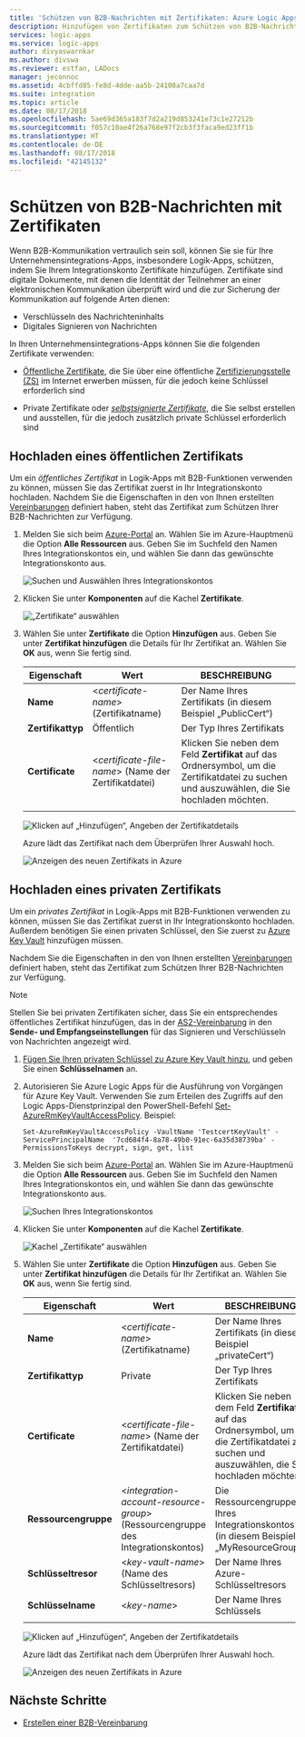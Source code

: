 ```yaml
---
title: 'Schützen von B2B-Nachrichten mit Zertifikaten: Azure Logic Apps | Microsoft-Dokumentation'
description: Hinzufügen von Zertifikaten zum Schützen von B2B-Nachrichten in Azure Logic Apps mit dem Enterprise Integration Pack
services: logic-apps
ms.service: logic-apps
author: divyaswarnkar
ms.author: divswa
ms.reviewer: estfan, LADocs
manager: jeconnoc
ms.assetid: 4cbffd85-fe8d-4dde-aa5b-24108a7caa7d
ms.suite: integration
ms.topic: article
ms.date: 08/17/2018
ms.openlocfilehash: 5ae69d365a183f7d2a219d853241e73c1e27212b
ms.sourcegitcommit: f057c10ae4f26a768e97f2cb3f3faca9ed23ff1b
ms.translationtype: HT
ms.contentlocale: de-DE
ms.lasthandoff: 08/17/2018
ms.locfileid: "42145132"
---
```

# <a name="secure-b2b-messages-with-certificates"></a>Schützen von B2B-Nachrichten mit Zertifikaten

Wenn B2B-Kommunikation vertraulich sein soll, können Sie sie für Ihre Unternehmensintegrations-Apps, insbesondere Logik-Apps, schützen, indem Sie Ihrem Integrationskonto Zertifikate hinzufügen. Zertifikate sind digitale Dokumente, mit denen die Identität der Teilnehmer an einer elektronischen Kommunikation überprüft wird und die zur Sicherung der Kommunikation auf folgende Arten dienen:

* Verschlüsseln des Nachrichteninhalts
* Digitales Signieren von Nachrichten 

In Ihren Unternehmensintegrations-Apps können Sie die folgenden Zertifikate verwenden:

* [Öffentliche Zertifikate](https://en.wikipedia.org/wiki/Public_key_certificate), die Sie über eine öffentliche [Zertifizierungsstelle (ZS)](https://en.wikipedia.org/wiki/Certificate_authority) im Internet erwerben müssen, für die jedoch keine Schlüssel erforderlich sind 

* Private Zertifikate oder [*selbstsignierte Zertifikate*](https://en.wikipedia.org/wiki/Self-signed_certificate), die Sie selbst erstellen und ausstellen, für die jedoch zusätzlich private Schlüssel erforderlich sind 

## <a name="upload-a-public-certificate"></a>Hochladen eines öffentlichen Zertifikats

Um ein *öffentliches Zertifikat* in Logik-Apps mit B2B-Funktionen verwenden zu können, müssen Sie das Zertifikat zuerst in Ihr Integrationskonto hochladen. Nachdem Sie die Eigenschaften in den von Ihnen erstellten [Vereinbarungen](logic-apps-enterprise-integration-agreements.md) definiert haben, steht das Zertifikat zum Schützen Ihrer B2B-Nachrichten zur Verfügung.

1. Melden Sie sich beim [Azure-Portal](https://portal.azure.com) an. Wählen Sie im Azure-Hauptmenü die Option **Alle Ressourcen** aus. Geben Sie im Suchfeld den Namen Ihres Integrationskontos ein, und wählen Sie dann das gewünschte Integrationskonto aus.

   ![Suchen und Auswählen Ihres Integrationskontos](media/logic-apps-enterprise-integration-certificates/select-integration-account.png)  

2. Klicken Sie unter **Komponenten** auf die Kachel **Zertifikate**.

   ![„Zertifikate“ auswählen](media/logic-apps-enterprise-integration-certificates/add-certificates.png)

3. Wählen Sie unter **Zertifikate** die Option **Hinzufügen** aus. Geben Sie unter **Zertifikat hinzufügen** die Details für Ihr Zertifikat an. Wählen Sie **OK** aus, wenn Sie fertig sind.

   | Eigenschaft | Wert | BESCHREIBUNG | 
   |----------|-------|-------------|
   | **Name** | <*certificate-name*> (Zertifikatname) | Der Name Ihres Zertifikats (in diesem Beispiel „PublicCert“) | 
   | **Zertifikattyp** | Öffentlich | Der Typ Ihres Zertifikats |
   | **Certificate** | <*certificate-file-name*> (Name der Zertifikatdatei) | Klicken Sie neben dem Feld **Zertifikat** auf das Ordnersymbol, um die Zertifikatdatei zu suchen und auszuwählen, die Sie hochladen möchten. |
   ||||

   ![Klicken auf „Hinzufügen“, Angeben der Zertifikatdetails](media/logic-apps-enterprise-integration-certificates/public-certificate-details.png)

   Azure lädt das Zertifikat nach dem Überprüfen Ihrer Auswahl hoch.

   ![Anzeigen des neuen Zertifikats in Azure](media/logic-apps-enterprise-integration-certificates/new-public-certificate.png) 

## <a name="upload-a-private-certificate"></a>Hochladen eines privaten Zertifikats

Um ein *privates Zertifikat* in Logik-Apps mit B2B-Funktionen verwenden zu können, müssen Sie das Zertifikat zuerst in Ihr Integrationskonto hochladen. Außerdem benötigen Sie einen privaten Schlüssel, den Sie zuerst zu [Azure Key Vault](../key-vault/key-vault-get-started.md) hinzufügen müssen. 

Nachdem Sie die Eigenschaften in den von Ihnen erstellten [Vereinbarungen](logic-apps-enterprise-integration-agreements.md) definiert haben, steht das Zertifikat zum Schützen Ihrer B2B-Nachrichten zur Verfügung.

> [!NOTE]
> Stellen Sie bei privaten Zertifikaten sicher, dass Sie ein entsprechendes öffentliches Zertifikat hinzufügen, das in der [AS2-Vereinbarung](logic-apps-enterprise-integration-as2.md) in den **Sende- und Empfangseinstellungen** für das Signieren und Verschlüsseln von Nachrichten angezeigt wird.

1. [Fügen Sie Ihren privaten Schlüssel zu Azure Key Vault hinzu](../key-vault/key-vault-get-started.md#add), und geben Sie einen **Schlüsselnamen** an.
   
2. Autorisieren Sie Azure Logic Apps für die Ausführung von Vorgängen für Azure Key Vault. Verwenden Sie zum Erteilen des Zugriffs auf den Logic Apps-Dienstprinzipal den PowerShell-Befehl [Set-AzureRmKeyVaultAccessPolicy](https://docs.microsoft.com/powershell/module/azurerm.keyvault/set-azurermkeyvaultaccesspolicy). Beispiel:

   `Set-AzureRmKeyVaultAccessPolicy -VaultName 'TestcertKeyVault' -ServicePrincipalName 
   '7cd684f4-8a78-49b0-91ec-6a35d38739ba' -PermissionsToKeys decrypt, sign, get, list`
 
3. Melden Sie sich beim [Azure-Portal](https://portal.azure.com) an. Wählen Sie im Azure-Hauptmenü die Option **Alle Ressourcen** aus. Geben Sie im Suchfeld den Namen Ihres Integrationskontos ein, und wählen Sie dann das gewünschte Integrationskonto aus.

   ![Suchen Ihres Integrationskontos](media/logic-apps-enterprise-integration-certificates/select-integration-account.png) 

4. Klicken Sie unter **Komponenten** auf die Kachel **Zertifikate**.  

   ![Kachel „Zertifikate“ auswählen](media/logic-apps-enterprise-integration-certificates/add-certificates.png)

5. Wählen Sie unter **Zertifikate** die Option **Hinzufügen** aus. Geben Sie unter **Zertifikat hinzufügen** die Details für Ihr Zertifikat an. Wählen Sie **OK** aus, wenn Sie fertig sind.

   | Eigenschaft | Wert | BESCHREIBUNG | 
   |----------|-------|-------------|
   | **Name** | <*certificate-name*> (Zertifikatname) | Der Name Ihres Zertifikats (in diesem Beispiel „privateCert“) | 
   | **Zertifikattyp** | Private | Der Typ Ihres Zertifikats |
   | **Certificate** | <*certificate-file-name*> (Name der Zertifikatdatei) | Klicken Sie neben dem Feld **Zertifikat** auf das Ordnersymbol, um die Zertifikatdatei zu suchen und auszuwählen, die Sie hochladen möchten. | 
   | **Ressourcengruppe** | <*integration-account-resource-group*> (Ressourcengruppe des Integrationskontos) | Die Ressourcengruppe Ihres Integrationskontos (in diesem Beispiel „MyResourceGroup“) | 
   | **Schlüsseltresor** | <*key-vault-name*> (Name des Schlüsseltresors) | Der Name Ihres Azure-Schlüsseltresors |
   | **Schlüsselname** | <*key-name*> | Der Name Ihres Schlüssels |
   ||||

   ![Klicken auf „Hinzufügen“, Angeben der Zertifikatdetails](media/logic-apps-enterprise-integration-certificates/private-certificate-details.png)

   Azure lädt das Zertifikat nach dem Überprüfen Ihrer Auswahl hoch.

   ![Anzeigen des neuen Zertifikats in Azure](media/logic-apps-enterprise-integration-certificates/new-private-certificate.png) 

## <a name="next-steps"></a>Nächste Schritte

* [Erstellen einer B2B-Vereinbarung](logic-apps-enterprise-integration-agreements.md)
